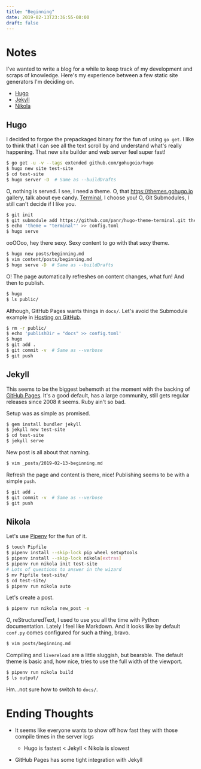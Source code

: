 ```yaml
---
title: "Beginning"
date: 2019-02-13T23:36:55-08:00
draft: false
---
```


# Notes

I've wanted to write a blog for a while to keep track of my development and
scraps of knowledge. Here's my experience between a few static site
generators I'm deciding on.

* [Hugo](https://gohugo.io)
* [Jekyll](https://jekyllrb.com)
* [Nikola](https://getnikola.com)

## Hugo

I decided to forgoe the prepackaged binary for the fun of using `go get`. I
like to think that I can see all the text scroll by and understand what's
really happening. That new site builder and web server feel super fast!

```bash
$ go get -u -v --tags extended github.com/gohugoio/hugo
$ hugo new site test-site
$ cd test-site
$ hugo server -D  # Same as --buildDrafts
```

O, nothing is served. I see, I need a theme. O, that https://themes.gohugo.io
gallery, talk about eye candy.
[Terminal](https://themes.gohugo.io/hugo-theme-terminal/), I choose you! O,
Git Submodules, I still can't decide if I like you.

```bash
$ git init
$ git submodule add https://github.com/panr/hugo-theme-terminal.git themes/terminal
$ echo 'theme = "terminal"' >> config.toml
$ hugo serve
```

ooOOoo, hey there sexy. Sexy content to go with that sexy theme.

```bash
$ hugo new posts/beginning.md
$ vim content/posts/beginning.md
$ hugo serve -D  # Same as --buildDrafts
```

O! The page automatically refreshes on content changes, what fun! And then to
publish.

```bash
$ hugo
$ ls public/
```

Although, GitHub Pages wants things in `docs/`. Let's avoid the Submodule
example in [Hosting on
GitHub](https://gohugo.io/hosting-and-deployment/hosting-on-github/).

```bash
$ rm -r public/
$ echo 'publishDir = "docs" >> config.toml'
$ hugo
$ git add .
$ git commit -v  # Same as --verbose
$ git push
```

## Jekyll

This seems to be the biggest behemoth at the moment with the backing of
[GitHub Pages](https://pages.github.com). It's a good default, has a large
community, still gets regular releases since 2008 it seems. Ruby ain't so
bad.

Setup was as simple as promised.

```bash
$ gem install bundler jekyll
$ jekyll new test-site
$ cd test-site
$ jekyll serve
```

New post is all about that naming.

```bash
$ vim _posts/2019-02-13-beginning.md
```

Refresh the page and content is there, nice! Publishing seems to be with a
simple `push`.

```bash
$ git add .
$ git commit -v  # Same as --verbose
$ git push
```

## Nikola

Let's use [Pipenv](https://pipenv.readthedocs.io/en/latest/) for the fun of
it.

```bash
$ touch Pipfile
$ pipenv install --skip-lock pip wheel setuptools
$ pipenv install --skip-lock nikola[extras]
$ pipenv run nikola init test-site
# Lots of questions to answer in the wizard
$ mv Pipfile test-site/
$ cd test-site/
$ pipenv run nikola auto
```

Let's create a post.

```bash
$ pipenv run nikola new_post -e
```

O, reStructuredText, I used to use you all the time with Python
documentation. Lately I feel like Markdown. And it looks like by default
`conf.py` comes configured for such a thing, bravo.

```bash
$ vim posts/beginning.md
```

Compiling and `livereload` are a little sluggish, but bearable. The default
theme is basic and, how nice, tries to use the full width of the viewport.

```bash
$ pipenv run nikola build
$ ls output/
```

Hm…not sure how to switch to `docs/`.

# Ending Thoughts

* It seems like everyone wants to show off how fast they with those compile
  times in the server logs

  * Hugo is fastest < Jekyll < Nikola is slowest

* GitHub Pages has some tight integration with Jekyll
